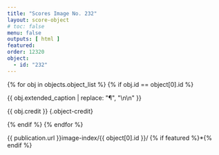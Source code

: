 ```yaml
---
title: "Scores Image No. 232"
layout: score-object
# toc: false
menu: false
outputs: [ html ]
featured: 
order: 12320
object:
  - id: "232"
---
```


{% for obj in objects.object_list %}
{% if obj.id == object[0].id %}

{{ obj.extended_caption | replace: "¶", "\n\n" }}

{{ obj.credit }} {.object-credit}

{% endif %}
{% endfor %}

<div class="object-credit object-url is-print-only">

{{ publication.url }}image-index/{{ object[0].id }}/ {% if featured %}*{% endif %}

</div>
